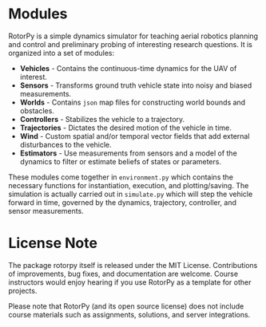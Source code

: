 # Modules

RotorPy is a simple dynamics simulator for teaching aerial robotics planning and control and preliminary probing of interesting research questions. It is organized into a set of modules: 

* **Vehicles** - Contains the continuous-time dynamics for the UAV of interest. 
* **Sensors** - Transforms ground truth vehicle state into noisy and biased measurements. 
* **Worlds** - Contains `json` map files for constructing world bounds and obstacles. 
* **Controllers** - Stabilizes the vehicle to a trajectory. 
* **Trajectories** - Dictates the desired motion of the vehicle in time. 
* **Wind** - Custom spatial and/or temporal vector fields that add external disturbances to the vehicle.  
* **Estimators** - Use measurements from sensors and a model of the dynamics to filter or estimate beliefs of states or parameters. 

These modules come together in `environment.py` which contains the necessary functions for instantiation, execution, and plotting/saving. The simulation is actually carried out in `simulate.py` which will step the vehicle forward in time, governed by the dynamics, trajectory, controller, and sensor measurements. 

# License Note

The package rotorpy itself is released under the MIT License. Contributions of improvements, bug fixes, and documentation are welcome. Course instructors would enjoy hearing if you use RotorPy as a template for other projects.

Please note that RotorPy (and its open source license) does not include course materials such as assignments, solutions, and server integrations.
